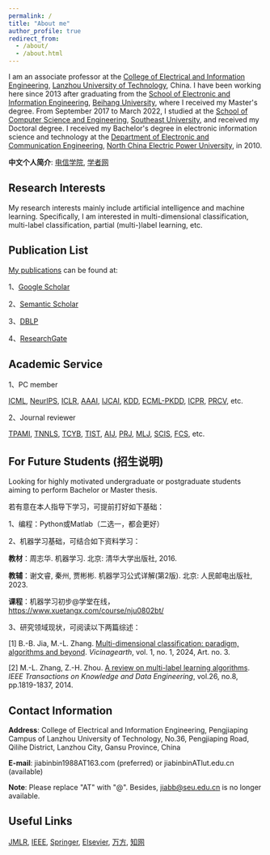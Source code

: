 ```yaml
---
permalink: /
title: "About me"
author_profile: true
redirect_from: 
  - /about/
  - /about.html
---
```


I am an associate professor at the [College of Electrical and Information Engineering](https://dianqi.lut.edu.cn/), [Lanzhou University of Technology](https://www.lut.edu.cn/), China. I have been working here since 2013 after graduating from the [School of Electronic and Information Engineering](http://www.ee.buaa.edu.cn/), [Beihang University](https://www.buaa.edu.cn/), where I received my Master's degree. From September 2017 to March 2022, I studied at the [School of Computer Science and Engineering](https://cse.seu.edu.cn/), [Southeast University](https://www.seu.edu.cn/), and received my Doctoral degree. I received my Bachelor's degree in electronic information science and technology at the [Department of Electronic and Communication Engineering](https://dece.ncepu.edu.cn/), [North China Electric Power University](https://net.ncepu.edu.cn/), in 2010.


**中文个人简介**: [电信学院](https://dianqi.lut.edu.cn/info/1151/8874.htm), [学者网](https://www.scholat.com/jiabinbin)

Research Interests
------

My research interests mainly include artificial intelligence and machine learning. Specifically, I am interested in multi-dimensional classification, multi-label classification, partial (multi-)label learning, etc.

Publication List
------

[My publications](https://jiabinbin-ai.github.io/publications/) can be found at:

1、[Google Scholar](https://scholar.google.com/citations?hl=en&user=ms6BTK4AAAAJ)

2、[Semantic Scholar](https://www.semanticscholar.org/author/Bin-Bin-Jia/66683124)

3、[DBLP](https://dblp.uni-trier.de/pid/245/3634.html)

4、[ResearchGate](https://www.researchgate.net/profile/Bin-Bin-Jia)

Academic Service
------

1、PC member

[ICML](https://icml.cc/), [NeurIPS](https://neurips.cc/), [ICLR](https://iclr.cc/), [AAAI](https://aaai.org/conference/aaai/), [IJCAI](https://www.ijcai.org/), [KDD](https://kdd.org/conferences), [ECML-PKDD](https://ecmlpkdd.org/), [ICPR](https://iapr.org/conferences/international-conference-on-pattern-recognition/), [PRCV](http://www.prcv.cn/), etc.

2、Journal reviewer

[TPAMI](https://ieeexplore.ieee.org/xpl/RecentIssue.jsp?punumber=34), [TNNLS](https://ieeexplore.ieee.org/xpl/RecentIssue.jsp?punumber=5962385), [TCYB](https://ieeexplore.ieee.org/xpl/RecentIssue.jsp?punumber=6221036), [TIST](https://dl.acm.org/journal/tist), [AIJ](https://www.sciencedirect.com/journal/artificial-intelligence), [PRJ](https://www.sciencedirect.com/journal/pattern-recognition), [MLJ](https://link.springer.com/journal/10994), [SCIS](http://scis.scichina.com/), [FCS](https://journal.hep.com.cn/fcs/EN/2095-2228/home.shtml), etc.

For Future Students (招生说明)
------

Looking for highly motivated undergraduate or postgraduate students aiming to perform Bachelor or Master thesis. 

若有意在本人指导下学习，可提前打好如下基础：

1、编程：Python或Matlab（二选一，都会更好）

2、机器学习基础，可结合如下资料学习：

**教材**：周志华. 机器学习. 北京: 清华大学出版社, 2016.

**教辅**：谢文睿, 秦州, 贾彬彬.  机器学习公式详解(第2版). 北京: 人民邮电出版社, 2023.

**课程**：机器学习初步@学堂在线，https://www.xuetangx.com/course/nju0802bt/

3、研究领域现状，可阅读以下两篇综述：

[1] B.-B. Jia, M.-L. Zhang. [Multi-dimensional classification: paradigm, algorithms and beyond](https://doi.org/10.1007/s44336-024-00004-7). *Vicinagearth*, vol. 1, no. 1, 2024, Art. no. 3. 

[2] M.-L. Zhang, Z.-H. Zhou. [A review on multi-label learning algorithms](https://doi.org/10.1109/TKDE.2013.39). *IEEE Transactions on Knowledge and Data Engineering*, vol.26, no.8, pp.1819-1837, 2014.

Contact Information
------

**Address**: College of Electrical and Information Engineering, Pengjiaping Campus of Lanzhou University of Technology, No.36, Pengjiaping Road, Qilihe District, Lanzhou City, Gansu Province, China

**E-mail**: jiabinbin1988AT163.com (preferred) or jiabinbinATlut.edu.cn (available)

**Note**: Please replace "AT" with "@". Besides, jiabb@seu.edu.cn is no longer available.

Useful Links
------

[JMLR](https://jmlr.org/), [IEEE](https://ieeexplore.ieee.org/Xplore/home.jsp), [Springer](https://link.springer.com/), [Elsevier](https://www.sciencedirect.com/), [万方](https://c.wanfangdata.com.cn/periodical), [知网](https://www.cnki.net/) 
